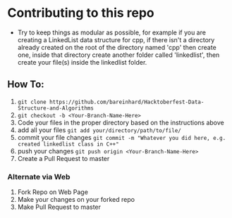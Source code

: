 # Contributing to this repo
* Try to keep things as modular as possible, for example if you are creating a LinkedList data structure for cpp, if there isn't a directory already created on the root of the directory named 'cpp' then create one, inside that directory create another folder called 'linkedlist', then create your file(s) inside the linkedlist folder.

## How To:

1. `git clone https://github.com/bareinhard/Hacktoberfest-Data-Structure-and-Algorithms`
2. `git checkout -b <Your-Branch-Name-Here>`
3. Code your files in the proper directory based on the instructions above
4. add all your files `git add your/directory/path/to/file/`
5. commit your file changes `git commit -m "Whatever you did here, e.g. created linkedlist class in C++"`
6. push your changes `git push origin <Your-Branch-Name-Here>`
7. Create a Pull Request to master

### Alternate via Web

1. Fork Repo on Web Page
2. Make your changes on your forked repo
3. Make Pull Request to master